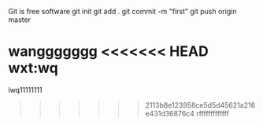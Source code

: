 Git is free software
git init
git add .
git commit -m "first"
git push origin master

wanggggggg
<<<<<<< HEAD
wxt:wq
=======
lwq11111111
>>>>>>> 2113b8e123958ce5d5d45621a216e431d36876c4
rfffffffffffff
